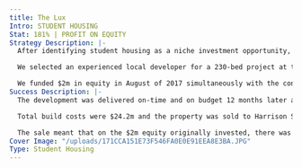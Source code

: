 ```yaml
---
title: The Lux
Intro: STUDENT HOUSING
Stat: 181% | PROFIT ON EQUITY
Strategy Description: |-
  After identifying student housing as a niche investment opportunity, we decided to specialise in top-tier, high-demand universities located in parts of the USA that are difficult to gain planning permission in, restricting supply and preserving value long term. Ivy League university in Ithaca Upstate New York is one such market.

  We selected an experienced local developer for a 230-bed project at the main entrance to Cornell University, in a unique generational location.

  We funded $2m in equity in August of 2017 simultaneously with the construction loan.
Success Description: |-
  The development was delivered on-time and on budget 12 months later and 100% pre-leased.We then refinanced the property on month 18 as part of a long term hold strategy. After refinancing paid back the initial $2m in equity we also received a further $775k in profit on the refinance, in addition to $150k in rent per annum until we sold the property in June of 2021.

  Total build costs were $24.2m and the property was sold to Harrison Street for $44.7m in June of 2021 representing a 85% profit on cost.

  The sale meant that on the $2m equity originally invested, there was a total profit of $3.6m.
Cover Image: "/uploads/171CCA151E73F546FA0E0E91EEA8E3BA.JPG"
Type: Student Housing
---
```


